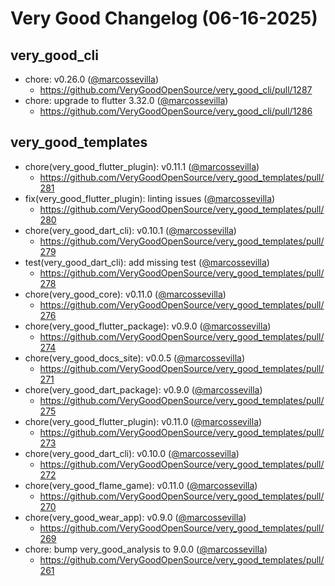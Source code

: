 # Very Good Changelog (06-16-2025)

## very_good_cli
- chore: v0.26.0 ([@marcossevilla](https://github.com/marcossevilla))
	- https://github.com/VeryGoodOpenSource/very_good_cli/pull/1287
- chore: upgrade to flutter 3.32.0 ([@marcossevilla](https://github.com/marcossevilla))
	- https://github.com/VeryGoodOpenSource/very_good_cli/pull/1286

## very_good_templates
- chore(very_good_flutter_plugin): v0.11.1 ([@marcossevilla](https://github.com/marcossevilla))
	- https://github.com/VeryGoodOpenSource/very_good_templates/pull/281
- fix(very_good_flutter_plugin): linting issues ([@marcossevilla](https://github.com/marcossevilla))
	- https://github.com/VeryGoodOpenSource/very_good_templates/pull/280
- chore(very_good_dart_cli): v0.10.1 ([@marcossevilla](https://github.com/marcossevilla))
	- https://github.com/VeryGoodOpenSource/very_good_templates/pull/279
- test(very_good_dart_cli): add missing test ([@marcossevilla](https://github.com/marcossevilla))
	- https://github.com/VeryGoodOpenSource/very_good_templates/pull/278
- chore(very_good_core): v0.11.0 ([@marcossevilla](https://github.com/marcossevilla))
	- https://github.com/VeryGoodOpenSource/very_good_templates/pull/276
- chore(very_good_flutter_package): v0.9.0 ([@marcossevilla](https://github.com/marcossevilla))
	- https://github.com/VeryGoodOpenSource/very_good_templates/pull/274
- chore(very_good_docs_site): v0.0.5 ([@marcossevilla](https://github.com/marcossevilla))
	- https://github.com/VeryGoodOpenSource/very_good_templates/pull/271
- chore(very_good_dart_package): v0.9.0 ([@marcossevilla](https://github.com/marcossevilla))
	- https://github.com/VeryGoodOpenSource/very_good_templates/pull/275
- chore(very_good_flutter_plugin): v0.11.0 ([@marcossevilla](https://github.com/marcossevilla))
	- https://github.com/VeryGoodOpenSource/very_good_templates/pull/273
- chore(very_good_dart_cli): v0.10.0 ([@marcossevilla](https://github.com/marcossevilla))
	- https://github.com/VeryGoodOpenSource/very_good_templates/pull/272
- chore(very_good_flame_game): v0.11.0 ([@marcossevilla](https://github.com/marcossevilla))
	- https://github.com/VeryGoodOpenSource/very_good_templates/pull/270
- chore(very_good_wear_app): v0.9.0 ([@marcossevilla](https://github.com/marcossevilla))
	- https://github.com/VeryGoodOpenSource/very_good_templates/pull/269
- chore: bump very_good_analysis to 9.0.0 ([@marcossevilla](https://github.com/marcossevilla))
	- https://github.com/VeryGoodOpenSource/very_good_templates/pull/261
